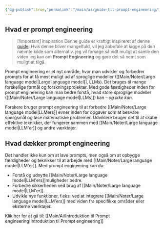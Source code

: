```yaml
---
{"dg-publish":true,"permalink":"/main/ai/guide-til-prompt-engineering/","tags":["Prompts","Ai"],"dgHomeLink":"false","dgShowFileTree":"false","dgEnableSearch":"false","created":"2024-12-02T08:19:33.214+01:00"}
---
```


## Hvad er prompt engineering

> [!important] inspiration
> Denne guide er kraftigt inspireret af denne [guide](https://www.promptingguide.ai/). Hvis denne bliver mangelfuld, vil jeg anbefale at kigge på den nævnte kilde som alternativ.
> jeg vil forsøge så vidt muligt at samle den viden jeg kan om **Prompt Engineering** og gøre det så nemt som muligt at tilgå.

Prompt engineering er et nyt område, hvor man udvikler og forbedrer prompts for at få mest muligt ud af sproglige modeller ([[Main/Noter/Large language model\|Large language model]], LLMs). Det bruges til mange forskellige formål og forskningsprojekter. Med gode færdigheder inden for prompt engineering kan man bedre forstå, hvad store sproglige modeller ([[Main/Noter/Large language model\|LLMs]]) kan – *og ikke kan.*

Forskere bruger prompt engineering til at forbedre [[Main/Noter/Large language model\|LLMers]] evner inden for opgaver som at besvare spørgsmål og løse matematiske problemer. Udviklere bruger det til at skabe effektive teknikker, der fungerer sammen med [[Main/Noter/Large language model\|LLM'er]] og andre værktøjer.

## Hvad dækker prompt engineering

Det handler ikke kun om at lave prompts, men også om at opbygge færdigheder og teknikker til at arbejde med [[Main/Noter/Large language model\|LLM'er]]. Med prompt engineering kan du:

- Forstå og udnytte [[Main/Noter/Large language model\|LLM'ers]]muligheder bedre.
- Forbedre sikkerheden ved brug af [[Main/Noter/Large language model\|LLM'er]].
- Udvikle nye funktioner, f.eks. ved at integrere [[Main/Noter/Large language model\|LLM'ers]] med viden fra specifikke områder eller eksterne værktøjer.

Klik her for at gå til:
[[Main/Ai/Introduktion til Prompt engineering\|Introduktion til Prompt engineering]]